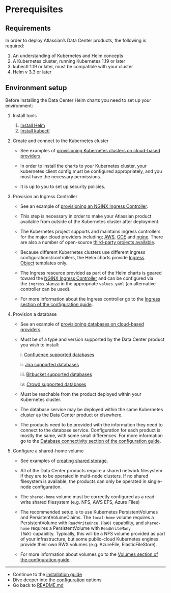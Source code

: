 # Prerequisites 
## Requirements 

In order to deploy Atlassian’s Data Center products, the following is required:
1. An understanding of Kubernetes and Helm concepts
2. A Kubernetes cluster, running Kubernetes 1.19 or later
3. kubectl 1.19 or later, must be compatible with your cluster
4. Helm v 3.3 or later

## Environment setup 

Before installing the Data Center Helm charts you need to set up your environment:

1. Install tools 
   1. [Install Helm](https://helm.sh/docs/intro/install/)
   2. [Install kubectl](https://kubernetes.io/docs/tasks/tools/)
   
2. Create and connect to the Kubernetes cluster
   * See examples of [provisioning Kubernetes clusters on cloud-based providers](examples/cluster/CLOUD_PROVIDERS.md).
   * In order to install the charts to your Kubernetes cluster, your kubernetes client config must be configured appropriately, and you must have the necessary permissions.

   * It is up to you to set up security policies.
   
3. Provision an Ingress Controller

   * See an example of [provisioning an NGINX Ingress Controller](examples/ingress/CONTROLLERS.md).
   * This step is necessary in order to make your Atlassian product available from outside of the Kubernetes cluster after deployment. 
   * The Kubernetes project supports and maintains ingress controllers for the major cloud providers including; [AWS](https://github.com/kubernetes-sigs/aws-load-balancer-controller#readme), [GCE](https://github.com/kubernetes/ingress-gce/blob/master/README.md#readme) and [nginx](https://github.com/kubernetes/ingress-nginx/blob/master/README.md#readme). There are also a number of open-source [third-party projects available](https://kubernetes.io/docs/concepts/services-networking/ingress-controllers/).

   * Because different Kubernetes clusters use different ingress configurations/controllers, the Helm charts provide [Ingress Object](https://kubernetes.io/docs/concepts/services-networking/ingress/) templates only.

   * The Ingress resource provided as part of the Helm charts is geared toward the [NGINX Ingress Controller](https://kubernetes.github.io/ingress-nginx/) and can be configured via the `ingress` stanza in the appropriate `values.yaml` (an alternative controller can be used).

   * For more information about the Ingress controller go to the [Ingress section of the configuration guide](CONFIGURATION.md#Ingress).

4. Provision a database

   * See an example of [provisioning databases on cloud-based providers](examples/database/CLOUD_PROVIDERS.md).

   * Must be of a type and version supported by the Data Center product you wish to install:

      i. [Confluence supported databases](https://confluence.atlassian.com/doc/supported-platforms-207488198.html#SupportedPlatforms-Databases)
      
      ii. [Jira supported databases](https://confluence.atlassian.com/adminjiraserver/supported-platforms-938846830.html#Supportedplatforms-Databases)
      
      iii. [Bitbucket supported databases](https://confluence.atlassian.com/bitbucketserver/supported-platforms-776640981.html#Supportedplatforms-databasesDatabases)
   
      iv: [Crowd supported databases](https://confluence.atlassian.com/crowd/supported-platforms-191851.html#SupportedPlatforms-Databases)

   * Must be reachable from the product deployed within your Kubernetes cluster. 

   * The database service may be deployed within the same Kubernetes cluster as the Data Center product or elsewhere.

   * The products need to be provided with the information they need to connect to the database service. Configuration for each product is mostly the same, with some small differences. For more information go to the [Database connectivity section of the configuration guide](CONFIGURATION.md#database-connectivity).

5. Configure a shared-home volume

   * See examples of [creating shared storage](examples/storage/STORAGE.md).
   * All of the Data Center products require a shared network filesystem if they are to be operated in multi-node clusters. If no shared filesystem is available, the products can only be operated in single-node configuration.

   * The `shared-home` volume must be correctly configured as a read-write shared filesystem (e.g. NFS, AWS EFS, Azure Files)

   * The recommended setup is to use Kubernetes PersistentVolumes and PersistentVolumeClaims. The `local-home` volume requires a PersistentVolume with `ReadWriteOnce (RWO)` capability, and `shared-home` requires a PersistentVolume with `ReadWriteMany (RWX)` capability. Typically, this will be a NFS volume provided as part of your infrastructure, but some public-cloud Kubernetes engines provide their own RWX volumes (e.g. AzureFile, ElasticFileStore). 

   * For more information about volumes go to the [Volumes section of the configuration guide](CONFIGURATION.md#Volumes). 
  

***
* Continue to the [installation guide](INSTALLATION.md)
* Dive deeper into the [configuration](CONFIGURATION.md) options
* Go back to [README.md](../README.md)
